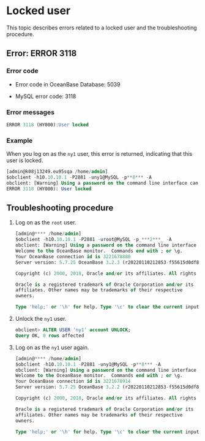 # Locked user

This topic describes errors related to a locked user and the troubleshooting procedure.

## Error: ERROR 3118

### Error code

* Error code in OceanBase Database: 5039

* MySQL error code: 3118

### Error messages

```sql
ERROR 3118 (HY000):User locked
```

### Example

When you log on as the `ny1` user, this error is returned, indicating that this user is locked.

```sql
[admin@k08j13249.eu95sqa /home/admin]
$obclient -h10.10.10.1 -P2881 -uny1@MySQL -p**8*** -A
obclient: [Warning] Using a password on the command line interface can be insecure.
ERROR 3118 (HY000): User locked
```

## Troubleshooting procedure

1. Log on as the `root` user.

   ```sql
   [admin@**** /home/admin]
   $obclient -h10.10.10.1 -P2881 -uroot@MySQL -p_***2***_ -A
   obclient: [Warning] Using a password on the command line interface can be insecure.
   Welcome to the OceanBase monitor.  Commands end with ; or \g.
   Your OceanBase connection id is 3221678880
   Server version: 5.7.25 OceanBase 3.2.3 (r20220110212853-f55615d0df8c3c2ca5dcd6b5dba8f0acd18c6264) (Built Jan 10 2022 22:09:16)

   Copyright (c) 2000, 2018, Oracle and/or its affiliates. All rights reserved.

   Oracle is a registered trademark of Oracle Corporation and/or its
   affiliates. Other names may be trademarks of their respective
   owners.

   Type 'help;' or '\h' for help. Type '\c' to clear the current input statement.
   ```

2. Unlock the `ny1` user.

   ```sql
   obclient> ALTER USER 'ny1' account UNLOCK;
   Query OK, 0 rows affected
   ```

3. Log on as the `ny1` user again.

   ```sql
   [admin@**** /home/admin]
   $obclient -h10.10.10.1 -P2881 -uny1@MySQL -p**8*** -A
   obclient: [Warning] Using a password on the command line interface can be insecure.
   Welcome to the OceanBase monitor.  Commands end with ; or \g.
   Your OceanBase connection id is 3221678914
   Server version: 5.7.25 OceanBase 3.2.2 (r20220110212853-f55615d0df8c3c2ca5dcd6b5dba8f0acd18c6264) (Built Jan 10 2022 22:09:16)

   Copyright (c) 2000, 2018, Oracle and/or its affiliates. All rights reserved.

   Oracle is a registered trademark of Oracle Corporation and/or its
   affiliates. Other names may be trademarks of their respective
   owners.

   Type 'help;' or '\h' for help. Type '\c' to clear the current input statement.
   ```
